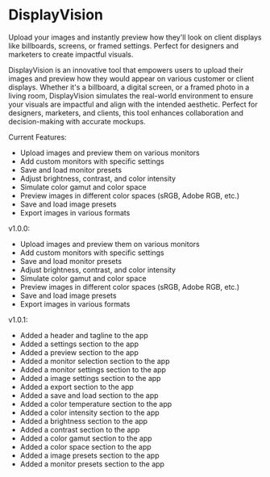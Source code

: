 # DisplayVision
Upload your images and instantly preview how they'll look on client displays like billboards, screens, or framed settings. Perfect for designers and marketers to create impactful visuals.


DisplayVision is an innovative tool that empowers users to upload their images and preview how they would appear on various customer or client displays. Whether it's a billboard, a digital screen, or a framed photo in a living room, DisplayVision simulates the real-world environment to ensure your visuals are impactful and align with the intended aesthetic. Perfect for designers, marketers, and clients, this tool enhances collaboration and decision-making with accurate mockups.


Current Features:
- Upload images and preview them on various monitors
- Add custom monitors with specific settings
- Save and load monitor presets
- Adjust brightness, contrast, and color intensity
- Simulate color gamut and color space
- Preview images in different color spaces (sRGB, Adobe RGB, etc.)
- Save and load image presets
- Export images in various formats

v1.0.0:
- Upload images and preview them on various monitors
- Add custom monitors with specific settings
- Save and load monitor presets
- Adjust brightness, contrast, and color intensity
- Simulate color gamut and color space
- Preview images in different color spaces (sRGB, Adobe RGB, etc.)
- Save and load image presets
- Export images in various formats

v1.0.1:
- Added a header and tagline to the app
- Added a settings section to the app
- Added a preview section to the app
- Added a monitor selection section to the app
- Added a monitor settings section to the app
- Added a image settings section to the app
- Added a export section to the app
- Added a save and load section to the app
- Added a color temperature section to the app
- Added a color intensity section to the app
- Added a brightness section to the app
- Added a contrast section to the app
- Added a color gamut section to the app
- Added a color space section to the app
- Added a image presets section to the app
- Added a monitor presets section to the app
